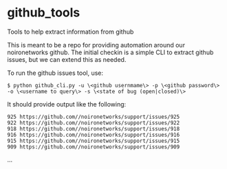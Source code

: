 # github_tools
Tools to help extract information from github

This is meant to be a repo for providing automation around our noironetworks github.
The initial checkin is a simple CLI to extract github issues, but we can extend this
as needed.

To run the github issues tool, use:

    $ python github_cli.py -u \<github usernmame\> -p \<github password\> -o \<username to query\> -s \<state of bug (open|closed)\>

It should provide output like the following:

    925 https://github.com//noironetworks/support/issues/925
    922 https://github.com//noironetworks/support/issues/922
    918 https://github.com//noironetworks/support/issues/918
    916 https://github.com//noironetworks/support/issues/916
    915 https://github.com//noironetworks/support/issues/915
    909 https://github.com//noironetworks/support/issues/909
...
  
